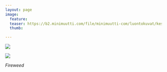 ```yaml
---
layout: page
image:
  feature:
  teaser: https://b2.minimuutti.com/file/minimuutti-com/luontokuvat/kes%C3%A4/12/DS62312-245px.jpg
  thumb:

---
```


![](https://b2.minimuutti.com/file/minimuutti-com/luontokuvat/kes%C3%A4/12/DS62314-800px.jpg)

![](https://b2.minimuutti.com/file/minimuutti-com/luontokuvat/kes%C3%A4/12/DS62312-800px.jpg)

*Fireweed*

